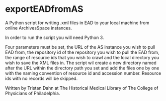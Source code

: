 # exportEADfromAS
A Python script for writing .xml files in EAD to your local machine from online ArchivesSpace instances.

In order to run the script you will need Python 3.

Four parameters must be set, the URL of the AS instance you wish to pull EAD from, the repository id of the repository you wish to pull the EAD from, the range of resource ids that you wish to crawl and the local directory you wish to save the XML files in. The script wil create a new directory named after the URL within the directory path you set and add the files one by one with the naming convention of resource id and accession number. Resource ids with no records will be skipped.

Written by Tristan Dahn at The Historical Medical Library of The College of Physicians of Philadelphia.
